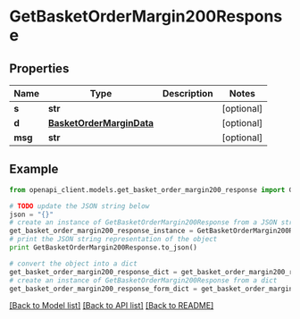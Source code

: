 # GetBasketOrderMargin200Response


## Properties

Name | Type | Description | Notes
------------ | ------------- | ------------- | -------------
**s** | **str** |  | [optional] 
**d** | [**BasketOrderMarginData**](BasketOrderMarginData.md) |  | [optional] 
**msg** | **str** |  | [optional] 

## Example

```python
from openapi_client.models.get_basket_order_margin200_response import GetBasketOrderMargin200Response

# TODO update the JSON string below
json = "{}"
# create an instance of GetBasketOrderMargin200Response from a JSON string
get_basket_order_margin200_response_instance = GetBasketOrderMargin200Response.from_json(json)
# print the JSON string representation of the object
print GetBasketOrderMargin200Response.to_json()

# convert the object into a dict
get_basket_order_margin200_response_dict = get_basket_order_margin200_response_instance.to_dict()
# create an instance of GetBasketOrderMargin200Response from a dict
get_basket_order_margin200_response_form_dict = get_basket_order_margin200_response.from_dict(get_basket_order_margin200_response_dict)
```
[[Back to Model list]](../README.md#documentation-for-models) [[Back to API list]](../README.md#documentation-for-api-endpoints) [[Back to README]](../README.md)



